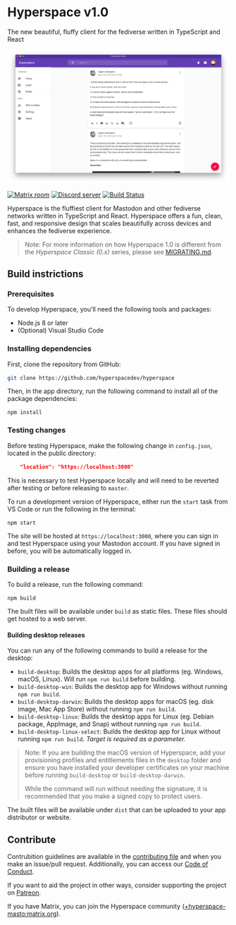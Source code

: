 # Hyperspace v1.0

The new beautiful, fluffy client for the fediverse written in TypeScript and React

![Screenshot](screenshot.png)

[![Matrix room](https://img.shields.io/matrix/hypermasto:matrix.org.svg)](https://matrix.to/#/#hypermasto:matrix.org)
[![Discord server](https://img.shields.io/discord/554108687434907660.svg?color=blueviolet&label=discord)](https://discord.gg/c69AXwk)
[![Build Status](https://travis-ci.com/hyperspacedev/hyperspace.svg)](https://travis-ci.com/alicerunsonfedora/hyperspace)

Hyperspace is the fluffiest client for Mastodon and other fediverse networks written in TypeScript and React. Hyperspace offers a fun, clean, fast, and responsive design that scales beautifully across devices and enhances the fediverse experience.

> Note: For more information on how Hyperspace 1.0 is different from the *Hyperspace Classic (0.x)* series, please see [MIGRATING.md](MIGRATING.md).

## Build instrictions

### Prerequisites

To develop Hyperspace, you'll need the following tools and packages:

- Node.js 8 or later
- (Optional) Visual Studio Code

### Installing dependencies

First, clone the repository from GitHub:

```bash
git clone https://github.com/hyperspacedev/hyperspace
```

Then, in the app directory, run the following command to install all of the package dependencies:

```npm
npm install
```

### Testing changes

Before testing Hyperspace, make the following change in `config.json`, located in the public directory:

```json
    "location": "https://localhost:3000"
```

This is necessary to test Hyperspace locally and will need to be reverted after testing or before releasing to `master`.

To run a development version of Hyperspace, either run the `start` task from VS Code or run the following in the terminal:

```npm
npm start
```

The site will be hosted at `https://localhost:3000`, where you can sign in and test Hyperspace using your Mastodon account. If you have signed in before, you will be automatically logged in.

### Building a release

To build a release, run the following command:

```npm
npm build
```

The built files will be available under `build` as static files. These files should get hosted to a web server.

#### Building desktop releases

You can run any of the following commands to build a release for the desktop:

- `build-desktop`: Builds the desktop apps for all platforms (eg. Windows, macOS, Linux). Will run `npm run build` before building.
- `build-desktop-win`: Builds the desktop app for Windows without running `npm run build`.
- `build-desktop-darwin`: Builds the desktop apps for macOS (eg. disk image, Mac App Store) without running `npm run build`.
- `build-desktop-linux`: Builds the desktop apps for Linux (eg. Debian package, AppImage, and Snap) without running `npm run build`.
- `build-desktop-linux-select`: Builds the desktop app for Linux without running `npm run build`. _Target is required as a parameter._

> Note: If you are building the macOS version of Hyperspace, add your provisioning profiles and entitlements files in the `desktop` folder and ensure you have installed your developer certificates on your machine before running `build-desktop` or `build-desktop-darwin`.
>
> While the command will run without needing the signature, it is recommended that you make a signed copy to protect users.

The built files will be available under `dist` that can be uploaded to your app distributor or website.

## Contribute

Contrubition guidelines are available in the [contributing file](.github/contributing.md) and when you make an issue/pull request. Additionally, you can access our [Code of Conduct](.github/code_of_conduct.md).

If you want to aid the project in other ways, consider supporting the project on [Patreon](https://patreon.com/marquiskurt).

If you have Matrix, you can join the Hyperspace community ([+hyperspace-masto:matrix.org](https://matrix.to/#/+hyperspace-masto:matrix.org)).